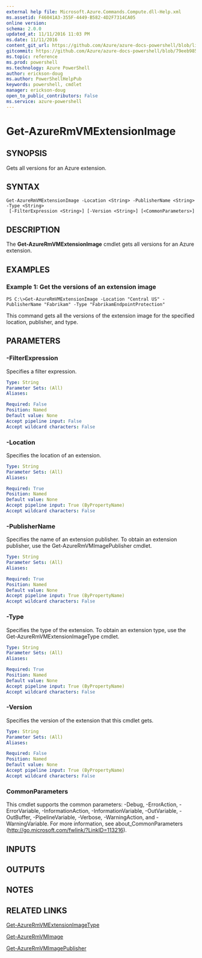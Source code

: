 ```yaml
---
external help file: Microsoft.Azure.Commands.Compute.dll-Help.xml
ms.assetid: F46041A3-355F-4449-B582-4D2F7314CA05
online version: 
schema: 2.0.0
updated_at: 11/11/2016 11:03 PM
ms.date: 11/11/2016
content_git_url: https://github.com/Azure/azure-docs-powershell/blob/live/azureps-cmdlets-docs/ResourceManager/AzureRM.Compute/v2.3.0/Get-AzureRmVMExtensionImage.md
gitcommit: https://github.com/Azure/azure-docs-powershell/blob/79eeb985ea480979357fb4695832a0c3d29a48bf/azureps-cmdlets-docs/ResourceManager/AzureRM.Compute/v2.3.0/Get-AzureRmVMExtensionImage.md
ms.topic: reference
ms.prod: powershell
ms.technology: Azure PowerShell
author: erickson-doug
ms.author: PowerShellHelpPub
keywords: powershell, cmdlet
manager: erickson-doug
open_to_public_contributors: False
ms.service: azure-powershell
---
```


# Get-AzureRmVMExtensionImage

## SYNOPSIS
Gets all versions for an Azure extension.

## SYNTAX

```
Get-AzureRmVMExtensionImage -Location <String> -PublisherName <String> -Type <String>
 [-FilterExpression <String>] [-Version <String>] [<CommonParameters>]
```

## DESCRIPTION
The **Get-AzureRmVMExtensionImage** cmdlet gets all versions for an Azure extension.

## EXAMPLES

### Example 1: Get the versions of an extension image
```
PS C:\>Get-AzureRmVMExtensionImage -Location "Central US" -PublisherName "Fabrikam" -Type "FabrikamEndpointProtection"
```

This command gets all the versions of the extension image for the specified location, publisher, and type.

## PARAMETERS

### -FilterExpression
Specifies a filter expression.

```yaml
Type: String
Parameter Sets: (All)
Aliases: 

Required: False
Position: Named
Default value: None
Accept pipeline input: False
Accept wildcard characters: False
```

### -Location
Specifies the location of an extension.

```yaml
Type: String
Parameter Sets: (All)
Aliases: 

Required: True
Position: Named
Default value: None
Accept pipeline input: True (ByPropertyName)
Accept wildcard characters: False
```

### -PublisherName
Specifies the name of an extension publisher.
To obtain an extension publisher, use the Get-AzureRmVMImagePublisher cmdlet.

```yaml
Type: String
Parameter Sets: (All)
Aliases: 

Required: True
Position: Named
Default value: None
Accept pipeline input: True (ByPropertyName)
Accept wildcard characters: False
```

### -Type
Specifies the type of the extension.
To obtain an extension type, use the Get-AzureRmVMExtensionImageType cmdlet.

```yaml
Type: String
Parameter Sets: (All)
Aliases: 

Required: True
Position: Named
Default value: None
Accept pipeline input: True (ByPropertyName)
Accept wildcard characters: False
```

### -Version
Specifies the version of the extension that this cmdlet gets.

```yaml
Type: String
Parameter Sets: (All)
Aliases: 

Required: False
Position: Named
Default value: None
Accept pipeline input: True (ByPropertyName)
Accept wildcard characters: False
```

### CommonParameters
This cmdlet supports the common parameters: -Debug, -ErrorAction, -ErrorVariable, -InformationAction, -InformationVariable, -OutVariable, -OutBuffer, -PipelineVariable, -Verbose, -WarningAction, and -WarningVariable. For more information, see about_CommonParameters (http://go.microsoft.com/fwlink/?LinkID=113216).

## INPUTS

## OUTPUTS

## NOTES

## RELATED LINKS

[Get-AzureRmVMExtensionImageType](xref:ResourceManager/AzureRM.Compute/v2.3.0/Get-AzureRmVMExtensionImageType.md)

[Get-AzureRmVMImage](xref:ResourceManager/AzureRM.Compute/v2.3.0/Get-AzureRmVMImage.md)

[Get-AzureRmVMImagePublisher](xref:ResourceManager/AzureRM.Compute/v2.3.0/Get-AzureRmVMImagePublisher.md)



